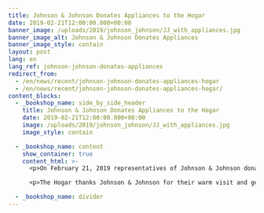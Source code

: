 ```yaml
---
title: Johnson & Johnson Donates Appliances to the Hogar
date: 2019-02-21T12:00:00.000+00:00
banner_image: /uploads/2019/johnson_johnson/JJ_with_appliances.jpg
banner_image_alt: Johnson & Johnson Donates Appliances
banner_image_style: contain
layout: post
lang: en
lang_ref: johnson-johnson-donates-appliances
redirect_from:
  - /en/news/recent/johnson-johnson-donates-appliances-hogar
  - /en/news/recent/johnson-johnson-donates-appliances-hogar/
content_blocks:
  - _bookshop_name: side_by_side_header
    title: Johnson & Johnson Donates Appliances to the Hogar
    date: 2019-02-21T12:00:00.000+00:00
    image: /uploads/2019/johnson_johnson/JJ_with_appliances.jpg
    image_style: contain

  - _bookshop_name: content
    show_container: true
    content_html: >-
      <p>On February 21, 2019 representatives of Johnson & Johnson donated a washer and dryer to the Hogar. Luis Ortíz and Jonathan Valentín, employees from the Añasco office, came to present the useful donation.</p>

      <p>The Hogar thanks Johnson & Johnson for their warm visit and generosity!</p>

  - _bookshop_name: divider
---
```

